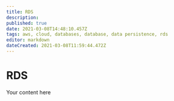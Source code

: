 ```yaml
---
title: RDS
description: 
published: true
date: 2021-03-08T14:48:10.457Z
tags: aws, cloud, databases, database, data persistence, rds
editor: markdown
dateCreated: 2021-03-08T11:59:44.472Z
---
```


# RDS
Your content here
